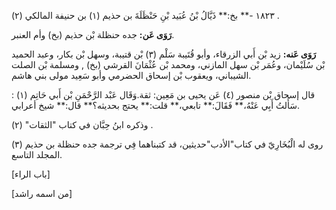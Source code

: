 ١٨٢٣ -** بخ:** ذَيَّالُ بْنُ عُبَيد بْنِ حَنْظَلَةَ بن حذيم (١) بن حنيفة المالكي (٢) .

**رَوَى عَن:** جده حنظلة بْن حذيم (بخ) وأم العنبر.

**رَوَى عَنه:** زيد بْن أَبي الزرقاء، وأبو قُتَيبة سَلْم (٣) بْن قتيبة، وسهل بْن بكار، وعبد الحميد بْن سُلَيْمان، وعُمَر بْن سهل المازني، ومحمد بْن عُثْمَانَ القرشي (بخ) , ومسلمة بْن الصلت الشيباني، ويعقوب بْن إسحاق الحضرمي وأبو سَعِيد مولى بني هاشم.

قال إسحاق بْن منصور (٤) عَن يحيى بن مَعِين: ثقة.وَقَال عَبْد الرَّحْمَنِ بْن أَبي حَاتِم (١) : سَأَلتُ أَبِي عَنْهُ،** فَقَالَ:** تابعي،** قلت:** يحتج بحديثه؟** قال:** شيخ أعرابي.

وذكره ابنُ حِبَّان في كتاب "الثقات" (٢) .

روى له الْبُخَارِيّ في كتاب"الأدب"حديثين، قد كتبناهما فِي ترجمة جده حنظلة بن حذيم (٣) .المجلد التاسع

[باب الراء]

[من اسمه راشد]